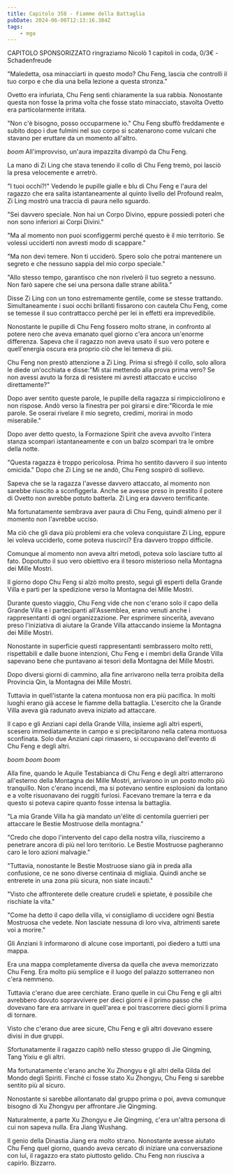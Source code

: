 ```yaml
---
title: Capitolo 358 - Fiamme della Battaglia
pubDate: 2024-06-06T12:13:16.384Z
tags:
    - mga
---
```

                
CAPITOLO SPONSORIZZATO ringraziamo Nicolò
1 capitoli in coda, 0/3€
-Schadenfreude


"Maledetta, osa minacciarti in questo modo? Chu Feng, lascia che controlli il tuo corpo e che dia una bella lezione a questa stronza."


Ovetto era infuriata, Chu Feng sentì chiaramente la sua rabbia. Nonostante questa non fosse la prima volta che fosse stato minacciato, stavolta Ovetto era particolarmente irritata.


"Non c'è bisogno, posso occuparmene io." Chu Feng sbuffò freddamente e subito dopo i due fulmini nel suo corpo si scatenarono come vulcani che stavano per eruttare da un momento all'altro.


*boom* All'improvviso, un'aura impazzita divampò da Chu Feng.


La mano di Zi Ling che stava tenendo il collo di Chu Feng tremò, poi lasciò la presa velocemente e arretrò.


"I tuoi occhi?!" Vedendo le pupille gialle e blu di Chu Feng e l'aura del ragazzo che era salita istantaneamente al quinto livello del Profound realm, Zi Ling mostrò una traccia di paura nello sguardo.


"Sei davvero speciale. Non hai un Corpo Divino, eppure possiedi poteri che non sono inferiori ai Corpi Divini."


"Ma al momento non puoi sconfiggermi perché questo è il mio territorio. Se volessi ucciderti non avresti modo di scappare."


"Ma non devi temere. Non ti ucciderò. Spero solo che potrai mantenere un segreto e che nessuno sappia del mio corpo speciale."


"Allo stesso tempo, garantisco che non rivelerò il tuo segreto a nessuno. Non farò sapere che sei una persona dalle strane abilità."


Disse Zi Ling con un tono estremamente gentile, come se stesse trattando. Simultaneamente i suoi occhi brillanti fissarono con cautela Chu Feng, come se temesse il suo contrattacco perché per lei in effetti era imprevedibile.


Nonostante le pupille di Chu Feng fossero molto strane, in confronto al potere nero che aveva emanato quel giorno c'era ancora un'enorme differenza. Sapeva che il ragazzo non aveva usato il suo vero potere e quell'energia oscura era proprio ciò che lei temeva di più.


Chu Feng non prestò attenzione a Zi Ling. Prima si sfregò il collo, solo allora le diede un'occhiata e disse:"Mi stai mettendo alla prova prima vero? Se non avessi avuto la forza di resistere mi avresti attaccato e ucciso direttamente?"


Dopo aver sentito queste parole, le pupille della ragazza si rimpicciolirono e non rispose. Andò verso la finestra per poi girarsi e dire:"Ricorda le mie parole. Se oserai rivelare il mio segreto, credimi, morirai in modo miserabile."


Dopo aver detto questo, la Formazione Spirit che aveva avvolto l'intera stanza scomparì istantaneamente e con un balzo scomparì tra le ombre della notte.


"Questa ragazza è troppo pericolosa. Prima ho sentito davvero il suo intento omicida." Dopo che Zi Ling se ne andò, Chu Feng sospirò di sollievo.


Sapeva che se la ragazza l'avesse davvero attaccato, al momento non sarebbe riuscito a sconfiggerla. Anche se avesse preso in prestito il potere di Ovetto non avrebbe potuto batterla. Zi Ling era davvero terrificante.


Ma fortunatamente sembrava aver paura di Chu Feng, quindi almeno per il momento non l'avrebbe ucciso.


Ma ciò che gli dava più problemi era che voleva conquistare Zi Ling, eppure lei voleva ucciderlo, come poteva riuscirci? Era davvero troppo difficile.


Comunque al momento non aveva altri metodi, poteva solo lasciare tutto al fato. Dopotutto il suo vero obiettivo era il tesoro misterioso nella Montagna dei Mille Mostri.


Il giorno dopo Chu Feng si alzò molto presto, seguì gli esperti della Grande Villa e partì per la spedizione verso la Montagna dei Mille Mostri.


Durante questo viaggio, Chu Feng vide che non c'erano solo il capo della Grande Villa e i partecipanti all'Assemblea, erano venuti anche i rappresentanti di ogni organizzazione. Per esprimere sincerità, avevano preso l'iniziativa di aiutare la Grande Villa attaccando insieme la Montagna dei Mille Mostri.


Nonostante in superficie questi rappresentanti sembrassero molto retti, rispettabili e dalle buone intenzioni, Chu Feng e i membri della Grande Villa sapevano bene che puntavano ai tesori della Montagna dei Mille Mostri.


Dopo diversi giorni di cammino, alla fine arrivarono nella terra proibita della Provincia Qin, la Montagna dei Mille Mostri.


Tuttavia in quell'istante la catena montuosa non era più pacifica. In molti luoghi erano già accese le fiamme della battaglia. L'esercito che la Grande Villa aveva già radunato aveva iniziato ad attaccare.


Il capo e gli Anziani capi della Grande Villa, insieme agli altri esperti, scesero immediatamente in campo e si precipitarono nella catena montuosa sconfinata. Solo due Anziani capi rimasero, si occupavano dell'evento di Chu Feng e degli altri.


*boom boom boom*


Alla fine, quando le Aquile Testabianca di Chu Feng e degli altri atterrarono all'esterno della Montagna dei Mille Mostri, arrivarono in un posto molto più tranquillo. Non c'erano incendi, ma si potevano sentire esplosioni da lontano e a volte risuonavano dei ruggiti furiosi. Facevano tremare la terra e da questo si poteva capire quanto fosse intensa la battaglia.


"La mia Grande Villa ha già mandato un'élite di centomila guerrieri per attaccare le Bestie Mostruose della montagna."


"Credo che dopo l'intervento del capo della nostra villa, riusciremo a penetrare ancora di più nel loro territorio.
Le Bestie Mostruose pagheranno caro le loro azioni malvagie."


"Tuttavia, nonostante le Bestie Mostruose siano già in preda alla confusione, ce ne sono diverse centinaia di migliaia. Quindi anche se entrerete in una zona più sicura, non siate incauti."


"Visto che affronterete delle creature crudeli e spietate, è possibile che rischiate la vita."


"Come ha detto il capo della villa, vi consigliamo di uccidere ogni Bestia Mostruosa che vedete. Non lasciate nessuna di loro viva, altrimenti sarete voi a morire."


Gli Anziani li informarono di alcune cose importanti, poi diedero a tutti una mappa.


Era una mappa completamente diversa da quella che aveva memorizzato Chu Feng. Era molto più semplice e il luogo del palazzo sotterraneo non c'era nemmeno.


Tuttavia c'erano due aree cerchiate. Erano quelle in cui Chu Feng e gli altri avrebbero dovuto sopravvivere per dieci giorni e il primo passo che dovevano fare era arrivare in quell'area e poi trascorrere dieci giorni lì prima di tornare.


Visto che c'erano due aree sicure, Chu Feng e gli altri dovevano essere divisi in due gruppi.


Sfortunatamente il ragazzo capitò nello stesso gruppo di Jie Qingming, Tang Yixiu e gli altri.


Ma fortunatamente c'erano anche Xu Zhongyu e gli altri della Gilda del Mondo degli Spiriti. Finché ci fosse stato Xu Zhongyu, Chu Feng si sarebbe sentito più al sicuro.


Nonostante si sarebbe allontanato dal gruppo prima o poi, aveva comunque bisogno di Xu Zhongyu per affrontare Jie Qingming.


Naturalmente, a parte Xu Zhongyu e Jie Qingming, c'era un'altra persona di cui non sapeva nulla. Era Jiang Wushang.


Il genio della Dinastia Jiang era molto strano. Nonostante avesse aiutato Chu Feng quel giorno, quando aveva cercato di iniziare una conversazione con lui, il ragazzo era stato piuttosto gelido. Chu Feng non riusciva a capirlo. Bizzarro.



